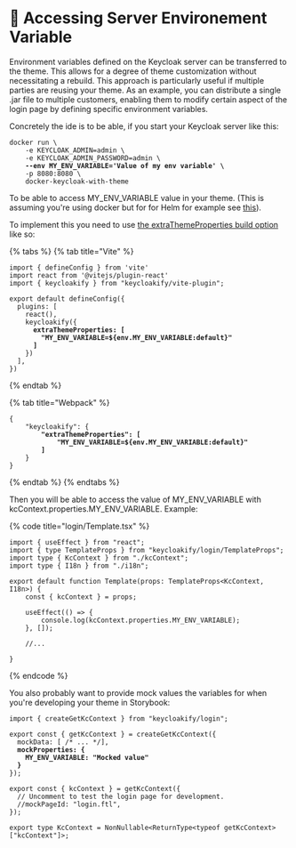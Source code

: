 # 🔧 Accessing Server Environement Variable

Environment variables defined on the Keycloak server can be transferred to the theme. This allows for a degree of theme customization without necessitating a rebuild. This approach is particularly useful if multiple parties are reusing your theme. As an example, you can distribute a single .jar file to multiple customers, enabling them to modify certain aspect of the login page by defining specific environment variables.

Concretely the ide is to be able, if you start your Keycloak server like this:

<pre class="language-bash"><code class="lang-bash">docker run \
    -e KEYCLOAK_ADMIN=admin \
    -e KEYCLOAK_ADMIN_PASSWORD=admin \
<strong>    --env MY_ENV_VARIABLE='Value of my env variable' \
</strong>    -p 8080:8080 \
    docker-keycloak-with-theme
</code></pre>

To be able to access MY\_ENV\_VARIABLE value in your theme. (This is assuming you're using docker but for for Helm for example see [this](keycloak-configuration/importing-your-theme-in-keycloak.md#using-helm)).

To implement this you need to use [the extraThemeProperties build option](build-options.md#extrathemeproperties) like so:

{% tabs %}
{% tab title="Vite" %}
<pre class="language-typescript" data-title="vite.config.ts"><code class="lang-typescript">import { defineConfig } from 'vite'
import react from '@vitejs/plugin-react'
import { keycloakify } from "keycloakify/vite-plugin";

export default defineConfig({
  plugins: [
    react(), 
    keycloakify({
<strong>      extraThemeProperties: [ 
</strong><strong>        "MY_ENV_VARIABLE=${env.MY_ENV_VARIABLE:default}"
</strong><strong>      ]
</strong>    })
  ],
})
</code></pre>
{% endtab %}

{% tab title="Webpack" %}
<pre class="language-json" data-title="package.json"><code class="lang-json">{
    "keycloakify": {
<strong>        "extraThemeProperties": [ 
</strong><strong>            "MY_ENV_VARIABLE=${env.MY_ENV_VARIABLE:default}"
</strong><strong>        ]
</strong>    }
}
</code></pre>
{% endtab %}
{% endtabs %}

Then you will be able to access the value of MY\_ENV\_VARIABLE with kcContext.properties.MY\_ENV\_VARIABLE. Example:

{% code title="login/Template.tsx" %}
```tsx
import { useEffect } from "react";
import { type TemplateProps } from "keycloakify/login/TemplateProps";
import type { KcContext } from "./kcContext";
import type { I18n } from "./i18n";

export default function Template(props: TemplateProps<KcContext, I18n>) {
    const { kcContext } = props;

    useEffect(() => {
        console.log(kcContext.properties.MY_ENV_VARIABLE);
    }, []);

    //...

}
```
{% endcode %}

You also probably want to provide mock values the variables for when you're developing your theme in Storybook:

<pre class="language-typescript" data-title="login/kcContext.ts"><code class="lang-typescript">import { createGetKcContext } from "keycloakify/login";

export const { getKcContext } = createGetKcContext({
  mockData: [ /* ... */],
<strong>  mockProperties: {
</strong><strong>    MY_ENV_VARIABLE: "Mocked value"
</strong><strong>  }
</strong>});

export const { kcContext } = getKcContext({
  // Uncomment to test the login page for development.
  //mockPageId: "login.ftl",
});

export type KcContext = NonNullable&#x3C;ReturnType&#x3C;typeof getKcContext>["kcContext"]>;
</code></pre>
